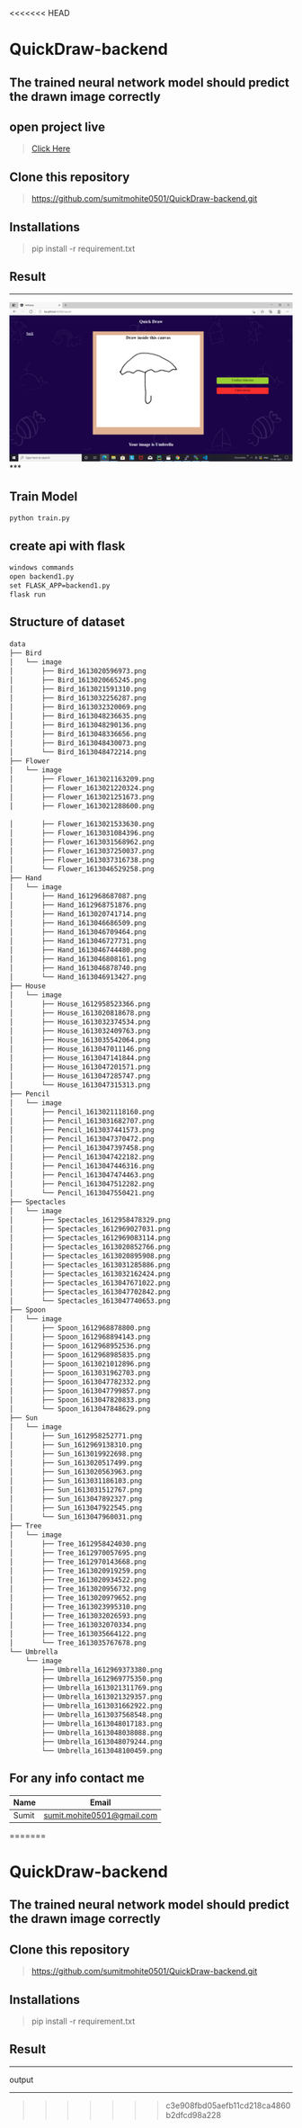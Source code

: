 <<<<<<< HEAD
# QuickDraw-backend
## The trained neural network model should predict the drawn image correctly

## open project live 
>[Click Here](3.138.62.58)
## Clone this repository

> https://github.com/sumitmohite0501/QuickDraw-backend.git

## Installations 
 > pip install -r requirement.txt
 
 ## Result 
 ***
  <img src="backend/output_photo\Screenshot (63).png">
 ***

## Train Model
```
python train.py

```
## create api with flask
```
windows commands
open backend1.py
set FLASK_APP=backend1.py
flask run
```
## Structure of dataset

```
data
├── Bird
│   └── image
│       ├── Bird_1613020596973.png
│       ├── Bird_1613020665245.png
│       ├── Bird_1613021591310.png
│       ├── Bird_1613032256287.png
│       ├── Bird_1613032320069.png
│       ├── Bird_1613048236635.png
│       ├── Bird_1613048290136.png
│       ├── Bird_1613048336656.png
│       ├── Bird_1613048430073.png
│       └── Bird_1613048472214.png
├── Flower
│   └── image
│       ├── Flower_1613021163209.png
│       ├── Flower_1613021220324.png
│       ├── Flower_1613021251673.png
│       ├── Flower_1613021288600.png

│       ├── Flower_1613021533630.png
│       ├── Flower_1613031084396.png
│       ├── Flower_1613031568962.png
│       ├── Flower_1613037250037.png
│       ├── Flower_1613037316738.png
│       └── Flower_1613046529258.png
├── Hand
│   └── image
│       ├── Hand_1612968687087.png
│       ├── Hand_1612968751876.png
│       ├── Hand_1613020741714.png
│       ├── Hand_1613046686509.png
│       ├── Hand_1613046709464.png
│       ├── Hand_1613046727731.png
│       ├── Hand_1613046744480.png
│       ├── Hand_1613046808161.png
│       ├── Hand_1613046878740.png
│       └── Hand_1613046913427.png
├── House
│   └── image
│       ├── House_1612958523366.png
│       ├── House_1613020818678.png
│       ├── House_1613032374534.png
│       ├── House_1613032409763.png
│       ├── House_1613035542064.png
│       ├── House_1613047011146.png
│       ├── House_1613047141844.png
│       ├── House_1613047201571.png
│       ├── House_1613047285747.png
│       └── House_1613047315313.png
├── Pencil
│   └── image
│       ├── Pencil_1613021118160.png
│       ├── Pencil_1613031682707.png
│       ├── Pencil_1613037441573.png
│       ├── Pencil_1613047370472.png
│       ├── Pencil_1613047397458.png
│       ├── Pencil_1613047422182.png
│       ├── Pencil_1613047446316.png
│       ├── Pencil_1613047474463.png
│       ├── Pencil_1613047512282.png
│       └── Pencil_1613047550421.png
├── Spectacles
│   └── image
│       ├── Spectacles_1612958478329.png
│       ├── Spectacles_1612969027031.png
│       ├── Spectacles_1612969083114.png
│       ├── Spectacles_1613020852766.png
│       ├── Spectacles_1613020895908.png
│       ├── Spectacles_1613031285886.png
│       ├── Spectacles_1613032162424.png
│       ├── Spectacles_1613047671022.png
│       ├── Spectacles_1613047702842.png
│       └── Spectacles_1613047740653.png
├── Spoon
│   └── image
│       ├── Spoon_1612968878800.png
│       ├── Spoon_1612968894143.png
│       ├── Spoon_1612968952536.png
│       ├── Spoon_1612968985835.png
│       ├── Spoon_1613021012896.png
│       ├── Spoon_1613031962703.png
│       ├── Spoon_1613047782332.png
│       ├── Spoon_1613047799857.png
│       ├── Spoon_1613047820833.png
│       └── Spoon_1613047848629.png
├── Sun
│   └── image
│       ├── Sun_1612958252771.png
│       ├── Sun_1612969138310.png
│       ├── Sun_1613019922698.png
│       ├── Sun_1613020517499.png
│       ├── Sun_1613020563963.png
│       ├── Sun_1613031186103.png
│       ├── Sun_1613031512767.png
│       ├── Sun_1613047892327.png
│       ├── Sun_1613047922545.png
│       └── Sun_1613047960031.png
├── Tree
│   └── image
│       ├── Tree_1612958424030.png
│       ├── Tree_1612970057695.png
│       ├── Tree_1612970143668.png
│       ├── Tree_1613020919259.png
│       ├── Tree_1613020934522.png
│       ├── Tree_1613020956732.png
│       ├── Tree_1613020979652.png
│       ├── Tree_1613023995310.png
│       ├── Tree_1613032026593.png
│       ├── Tree_1613032070334.png
│       ├── Tree_1613035664122.png
│       └── Tree_1613035767678.png
└── Umbrella
    └── image
        ├── Umbrella_1612969373380.png
        ├── Umbrella_1612969775350.png
        ├── Umbrella_1613021311769.png
        ├── Umbrella_1613021329357.png
        ├── Umbrella_1613031662922.png
        ├── Umbrella_1613037568548.png
        ├── Umbrella_1613048017183.png
        ├── Umbrella_1613048038088.png
        ├── Umbrella_1613048079244.png
        └── Umbrella_1613048100459.png
```

## For any info contact me
| Name  | Email  |
| ----- | ------ |
| Sumit | sumit.mohite0501@gmail.com |
=======
# QuickDraw-backend
## The trained neural network model should predict the drawn image correctly

## Clone this repository

> https://github.com/sumitmohite0501/QuickDraw-backend.git

## Installations 
 > pip install -r requirement.txt
 
 ## Result 
 ***
  output
 ***
 
>>>>>>> c3e908fbd05aefb11cd218ca4860b2dfcd98a228
